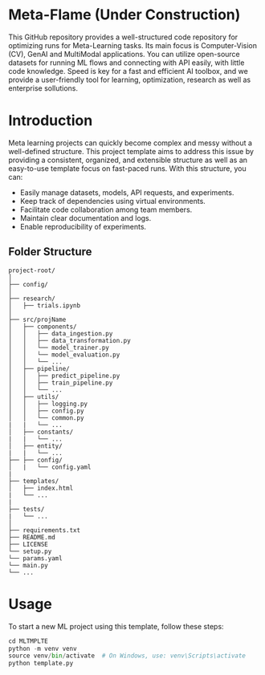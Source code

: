 # Meta-Flame (Under Construction)

This GitHub repository provides a well-structured code repository for optimizing runs for Meta-Learning tasks. Its
main focus is Computer-Vision (CV), GenAI and MultiModal applications. You can utilize open-source datasets for running ML flows and connecting with API
easily, with little code knowledge. Speed is key for a fast and efficient AI toolbox, and we provide a user-friendly
tool for learning, optimization, research as well as enterprise sollutions.

# Introduction

Meta learning projects can quickly become complex and messy without a well-defined structure. This project template aims to address this issue by providing a consistent, organized, and extensible structure as well as an easy-to-use
template focus on fast-paced runs. With this structure, you can:

* Easily manage datasets, models, API requests, and experiments.
* Keep track of dependencies using virtual environments.
* Facilitate code collaboration among team members.
* Maintain clear documentation and logs.
* Enable reproducibility of experiments.

## Folder Structure 

```
project-root/
│
├── config/
│
├── research/
│   ├── trials.ipynb
│
├── src/projName
│   ├── components/
│   │   ├── data_ingestion.py
│   │   ├── data_transformation.py
│   │   └── model_trainer.py
│   │   └── model_evaluation.py
│   │   └── ...
│   ├── pipeline/
│   │   ├── predict_pipeline.py
│   │   ├── train_pipeline.py
│   │   └── ...
│   ├── utils/
│   │   ├── logging.py
│   │   ├── config.py
│   │   └── common.py
|   |   └── ...
│   ├── constants/
|   |   └── ...
│   ├── entity/
|   |   └── ...
├── ├── config/
│   |   └── config.yaml
|
├── templates/
│   ├── index.html
|   └── ...
|
├── tests/
|   └── ...
│
├── requirements.txt
├── README.md
├── LICENSE
└── setup.py
└── params.yaml
└── main.py
└── ...

```

# Usage
To start a new ML project using this template, follow these steps:

```python
cd MLTMPLTE
python -m venv venv
source venv/bin/activate  # On Windows, use: venv\Scripts\activate
python template.py
```
